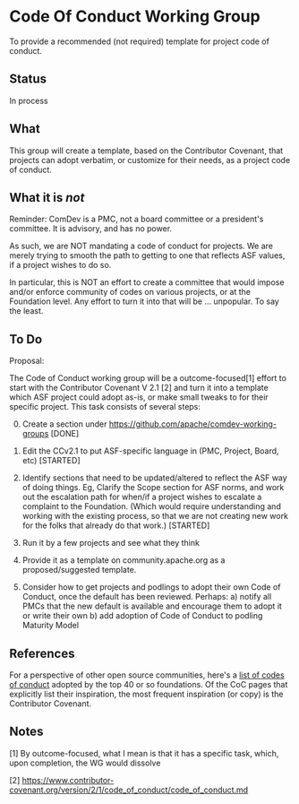 # Code Of Conduct Working Group

To provide a recommended (not required) template for project code of
conduct.

## Status

In process

## What

This group will create a template, based on the Contributor Covenant,
that projects can adopt verbatim, or customize for their needs, as a
project code of conduct.

## What it is *not*

Reminder: ComDev is a PMC, not a board committee or a president's
committee. It is advisory, and has no power.

As such, we are NOT mandating a code of conduct for projects. We are
merely trying to smooth the path to getting to one that reflects ASF
values, if a project wishes to do so.

In particular, this is NOT an effort to create a committee that would
impose and/or enforce community of codes on various projects, or at
the Foundation level. Any effort to turn it into that will 
be … unpopular. To say the least.

## To Do

Proposal:

The Code of Conduct working group will be a outcome-focused[1] effort to start with the Contributor Covenant V 2.1 [2] and turn it into a template which ASF project could adopt as-is, or make small tweaks to for their specific project. This task consists of several steps:

0) Create a section under https://github.com/apache/comdev-working-groups [DONE]

1) Edit the CCv2.1 to put ASF-specific language in (PMC, Project, Board, etc) [STARTED]

2) Identify sections that need to be updated/altered to reflect the ASF way of doing things. Eg, Clarify the Scope section for ASF norms, and work out the escalation path for when/if a project wishes to escalate a complaint to the Foundation. (Which would require understanding and working with the existing process, so that we are not creating new work for the folks that already do that work.) [STARTED]

3) Run it by a few projects and see what they think

4) Provide it as a template on community.apache.org as a proposed/suggested template.

5) Consider how to get projects and podlings to adopt their own Code of Conduct, once the default has been reviewed. Perhaps:
   a) notify all PMCs that the new default is available and encourage them to adopt it or write their own
   b) add adoption of Code of Conduct to podling Maturity Model
   
## References

For a perspective of other open source communities, here's a [list of codes of conduct](https://fossfoundation.info/categories#coc) adopted by the top 40 or so foundations.  Of the CoC pages that explicitly list their inspiration, the most frequent inspiration (or copy) is the Contributor Covenant.

## Notes

[1] By outcome-focused, what I mean is that it has a specific task, which, upon completion, the WG would dissolve

[2] https://www.contributor-covenant.org/version/2/1/code_of_conduct/code_of_conduct.md

